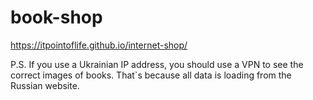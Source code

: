 # book-shop

https://itpointoflife.github.io/internet-shop/

P.S. If you use a Ukrainian IP address, you should use a VPN to see the correct images of books. That`s because all data is loading from the Russian website.
